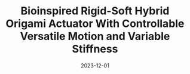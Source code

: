 ---
title: "Bioinspired Rigid-Soft Hybrid Origami Actuator With Controllable Versatile Motion and Variable Stiffness"
collection: publications
category: manuscripts
permalink: /publication/2023-12-01-bioinspired-origami-actuator
# excerpt: 'Conventional soft pneumatic actuators (SPAs) are made of soft materials that facilitate safe interaction and adaptability. In positioning and loading tasks, however, SPAs demonstrate limited performance. In this article, we extend the current designs of SPAs upon integrating a tendon-driven parallel mechanism into a pneumatic origami chamber, inspired by the performances and structures of vertebrates. The inner rigid/outer soft actuator exploits the advantages of both, parallel mechanisms to achieve precise, versatile motion, and SPAs, to form a compliant, modular structure. With the antagonistic actuation of tendons-pulling and air-pushing, the actuator can exhibit multimode motion, tunable stiffness, and load-carrying maneuvers. Kinematic and quasi-static models are developed to predict the behavior and to control the actuator. Using readily accessible materials and fabrication methods, a prototype was built, on which validation experiments were conducted. The results prove the effectiveness of the model, and demonstrate the motion and stiffness characteristics of the actuator. The design strategy and comprehensive guidelines should expand the capabilities of soft robots for wider applications, and facilitate the development of robots with rigid-soft hybrid structures.'
date: 2023-12-01
venue: 'IEEE Transactions on Robotics'
paperurl: 'https://wang5056.github.io/files/Zhang et al. - 2023 - Bioinspired Rigid-Soft Hybrid Origami Actuator With Controllable Versatile Motion and Variable Stiff.pdf'
bibtexurl: 'https://wang5056.github.io/files/ZhangBioinspired.bib'
citation: 'Zhang, Zhuang and Chen, Genliang and Xun, Yuanhao and Long, Yongzhou and Wang, Jue and Wang, Hao and Angeles, Jorge. (2023). "Bioinspired Rigid-Soft Hybrid Origami Actuator With Controllable Versatile Motion and Variable Stiffness." <i>IEEE Transactions on Robotics</i>, 39(6), 4768-4784.'
---